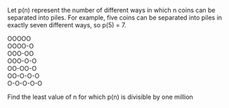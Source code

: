 Let p(n) represent the number of different ways in which n coins can be separated into piles. For example, five coins can be separated into piles in exactly seven different ways, so p(5) = 7.

OOOOO<br />
OOOO-O<br />
OOO-OO<br />
OOO-O-O<br />
OO-OO-O<br />
OO-O-O-O<br />
O-O-O-O-O

Find the least value of n for which p(n) is divisible by one million